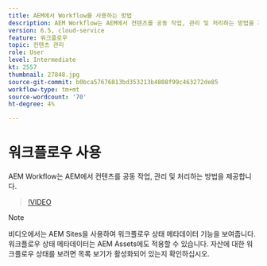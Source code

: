 ```yaml
---
title: AEM에서 Workflow를 사용하는 방법
description: AEM Workflow는 AEM에서 컨텐츠를 공동 작업, 관리 및 처리하는 방법을 제공합니다.
version: 6.5, cloud-service
feature: 워크플로우
topic: 컨텐츠 관리
role: User
level: Intermediate
kt: 2557
thumbnail: 27848.jpg
source-git-commit: b0bca57676813bd353213b4808f99c463272de85
workflow-type: tm+mt
source-wordcount: '70'
ht-degree: 4%

---
```



# 워크플로우 사용

AEM Workflow는 AEM에서 컨텐츠를 공동 작업, 관리 및 처리하는 방법을 제공합니다.

>[!VIDEO](https://video.tv.adobe.com/v/27848/?quality=12&learn=on)

>[!NOTE]
>
> 비디오에서는 AEM Sites을 사용하여 워크플로우 상태 메타데이터 기능을 보여줍니다. 워크플로우 상태 메타데이터는 AEM Assets에도 적용할 수 있습니다. 자산에 대한 워크플로우 상태를 보려면 목록 보기가 활성화되어 있는지 확인하십시오.
